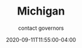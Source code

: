 ---
date: 2020-09-11T11:55:00-04:00
title: "Michigan"
ab: "MI"
seo_title: "Contact Michigan Governor"
description: Contact Michigan Governor
author: contact governors
url: /michigan/
weight: 1
---